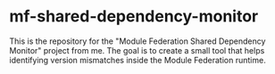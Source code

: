 # mf-shared-dependency-monitor
This is the repository for the "Module Federation Shared Dependency Monitor" project from me. The goal is to create a small tool that helps identifying version mismatches inside the Module Federation runtime.
